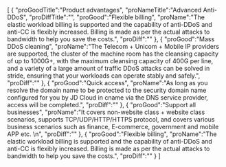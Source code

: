 [
	{
		"proGoodTitle":"Product advantages",
		"proNameTitle":"Advanced Anti-DDoS",
		"proDiffTitle":"",
		"proGood":"Flexible billing",
		"proName":"The elastic workload billing is supported and the capability of anti-DDoS and anti-CC is flexibly increased. Billing is made as per the actual attacks to bandwidth to help you save the costs.",
		"proDiff":""
	},
	{
		"proGood":"Mass DDoS cleaning",
		"proName":"The Telecom + Unicom + Mobile IP providers are supported, the cluster of the machine room has the cleansing capacity of up to 1000G+, with the maximum cleansing capacity of 400G per line, and a variety of a large amount of traffic DDoS attacks can be solved in stride, ensuring that your workloads can operate stably and safely.",
		"proDiff":""
	},
	{
		"proGood":"Quick access",
		"proName":"As long as you resolve the domain name to be protected to the security domain name configured for you by JD Cloud in cname via the DNS service provider, access will be completed.",
		"proDiff":""
	},
	{
		"proGood":"Support all businesses",
		"proName":"It covers non-website class + website class scenarios, supports TCP/UDP/HTTP/HTTPS protocol, and covers various business scenarios such as finance, E-commerce, government and mobile APP etc. \n",
		"proDiff":""
	},
	{
		"proGood":"Flexible billing",
		"proName":"The elastic workload billing is supported and the capability of anti-DDoS and anti-CC is flexibly increased. Billing is made as per the actual attacks to bandwidth to help you save the costs.",
		"proDiff":""
	}
]